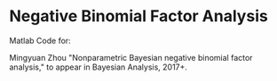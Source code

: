 # Negative Binomial Factor Analysis

Matlab Code for:

Mingyuan Zhou "Nonparametric Bayesian negative binomial factor analysis," to appear in Bayesian Analysis, 2017+.
